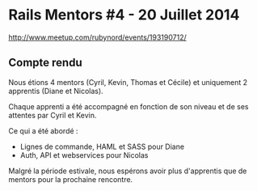 # Rails Mentors #4 - 20 Juillet 2014

http://www.meetup.com/rubynord/events/193190712/

## Compte rendu

Nous étions 4 mentors (Cyril, Kevin, Thomas et Cécile) et uniquement 2 apprentis (Diane et Nicolas).

Chaque apprenti a été accompagné en fonction de son niveau et de ses attentes par Cyril et Kevin.

Ce qui a été abordé :

* Lignes de commande, HAML et SASS pour Diane
* Auth, API et webservices pour Nicolas

Malgré la période estivale, nous espérons avoir plus d'apprentis que de mentors pour la prochaine rencontre.

